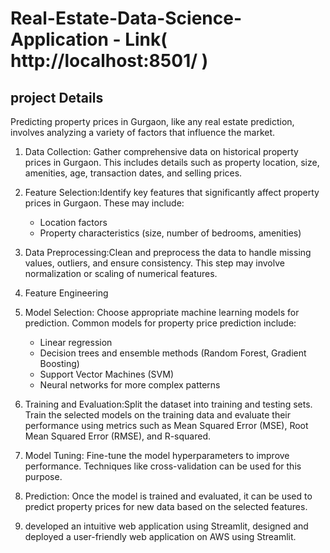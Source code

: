 # Real-Estate-Data-Science-Application - Link( http://localhost:8501/ )
## project Details 
Predicting property prices in Gurgaon, like any real estate prediction, involves analyzing a variety of factors that influence the market.
1. Data Collection: Gather comprehensive data on historical property prices in Gurgaon. This includes details such as property location, size, amenities, age, transaction dates, and selling prices.

2. Feature Selection:Identify key features that significantly affect property prices in Gurgaon. These may include:
   - Location factors
   - Property characteristics (size, number of bedrooms, amenities)

3. Data Preprocessing:Clean and preprocess the data to handle missing values, outliers, and ensure consistency. This step may involve normalization or scaling of numerical features.

4. Feature Engineering

5. Model Selection: Choose appropriate machine learning models for prediction. Common models for property price prediction include:
   - Linear regression
   - Decision trees and ensemble methods (Random Forest, Gradient Boosting)
   - Support Vector Machines (SVM)
   - Neural networks for more complex patterns

6. Training and Evaluation:Split the dataset into training and testing sets. Train the selected models on the training data and evaluate their performance using metrics such as Mean Squared Error (MSE), Root Mean Squared Error (RMSE), and R-squared.

7. Model Tuning: Fine-tune the model hyperparameters to improve performance. Techniques like cross-validation can be used for this purpose.

8. Prediction: Once the model is trained and evaluated, it can be used to predict property prices for new data based on the selected features.

 9. developed an intuitive web application using Streamlit, designed and deployed a user-friendly web application on AWS using Streamlit.
